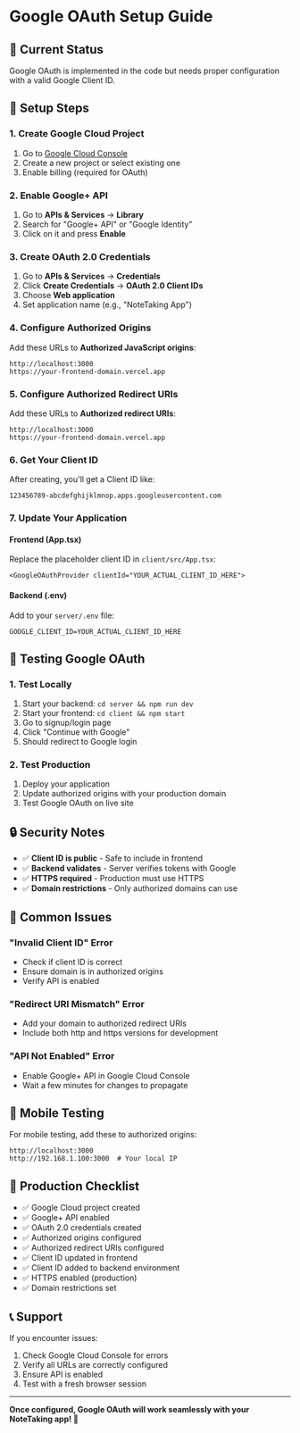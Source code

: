 # Google OAuth Setup Guide

## 🔧 **Current Status**
Google OAuth is implemented in the code but needs proper configuration with a valid Google Client ID.

## 🚀 **Setup Steps**

### **1. Create Google Cloud Project**

1. Go to [Google Cloud Console](https://console.cloud.google.com/)
2. Create a new project or select existing one
3. Enable billing (required for OAuth)

### **2. Enable Google+ API**

1. Go to **APIs & Services** → **Library**
2. Search for "Google+ API" or "Google Identity"
3. Click on it and press **Enable**

### **3. Create OAuth 2.0 Credentials**

1. Go to **APIs & Services** → **Credentials**
2. Click **Create Credentials** → **OAuth 2.0 Client IDs**
3. Choose **Web application**
4. Set application name (e.g., "NoteTaking App")

### **4. Configure Authorized Origins**

Add these URLs to **Authorized JavaScript origins**:
```
http://localhost:3000
https://your-frontend-domain.vercel.app
```

### **5. Configure Authorized Redirect URIs**

Add these URLs to **Authorized redirect URIs**:
```
http://localhost:3000
https://your-frontend-domain.vercel.app
```

### **6. Get Your Client ID**

After creating, you'll get a Client ID like:
```
123456789-abcdefghijklmnop.apps.googleusercontent.com
```

### **7. Update Your Application**

#### **Frontend (App.tsx)**
Replace the placeholder client ID in `client/src/App.tsx`:

```tsx
<GoogleOAuthProvider clientId="YOUR_ACTUAL_CLIENT_ID_HERE">
```

#### **Backend (.env)**
Add to your `server/.env` file:
```env
GOOGLE_CLIENT_ID=YOUR_ACTUAL_CLIENT_ID_HERE
```

## 🧪 **Testing Google OAuth**

### **1. Test Locally**
1. Start your backend: `cd server && npm run dev`
2. Start your frontend: `cd client && npm start`
3. Go to signup/login page
4. Click "Continue with Google"
5. Should redirect to Google login

### **2. Test Production**
1. Deploy your application
2. Update authorized origins with your production domain
3. Test Google OAuth on live site

## 🔒 **Security Notes**

- ✅ **Client ID is public** - Safe to include in frontend
- ✅ **Backend validates** - Server verifies tokens with Google
- ✅ **HTTPS required** - Production must use HTTPS
- ✅ **Domain restrictions** - Only authorized domains can use

## 🚨 **Common Issues**

### **"Invalid Client ID" Error**
- Check if client ID is correct
- Ensure domain is in authorized origins
- Verify API is enabled

### **"Redirect URI Mismatch" Error**
- Add your domain to authorized redirect URIs
- Include both http and https versions for development

### **"API Not Enabled" Error**
- Enable Google+ API in Google Cloud Console
- Wait a few minutes for changes to propagate

## 📱 **Mobile Testing**

For mobile testing, add these to authorized origins:
```
http://localhost:3000
http://192.168.1.100:3000  # Your local IP
```

## 🎯 **Production Checklist**

- ✅ Google Cloud project created
- ✅ Google+ API enabled
- ✅ OAuth 2.0 credentials created
- ✅ Authorized origins configured
- ✅ Authorized redirect URIs configured
- ✅ Client ID updated in frontend
- ✅ Client ID added to backend environment
- ✅ HTTPS enabled (production)
- ✅ Domain restrictions set

## 📞 **Support**

If you encounter issues:
1. Check Google Cloud Console for errors
2. Verify all URLs are correctly configured
3. Ensure API is enabled
4. Test with a fresh browser session

---

**Once configured, Google OAuth will work seamlessly with your NoteTaking app! 🚀** 